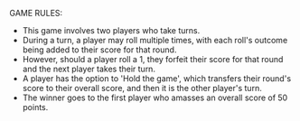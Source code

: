 GAME RULES:

- This game involves two players who take turns.
- During a turn, a player may roll multiple times, with each roll's outcome being added to their score for that round.
- However, should a player roll a 1, they forfeit their score for that round and the next player takes their turn.
- A player has the option to 'Hold the game', which transfers their round's score to their overall score, and then it is the other player's turn.
- The winner goes to the first player who amasses an overall score of 50 points.
